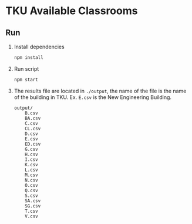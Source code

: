 # TKU Available Classrooms

## Run

1. Install dependencies

   ```bash
   npm install
   ```

2. Run script

   ```bash
   npm start
   ```

3. The results file are located in `./output`, the name of the file is the name of the building in TKU. Ex. `E.csv` is the New Engineering Building.

   ```
   output/
       B.csv
       BA.csv
       C.csv
       CL.csv
       D.csv
       E.csv
       ED.csv
       G.csv
       H.csv
       I.csv
       K.csv
       L.csv
       M.csv
       N.csv
       O.csv
       Q.csv
       S.csv
       SA.csv
       SG.csv
       T.csv
       V.csv
   ```

   